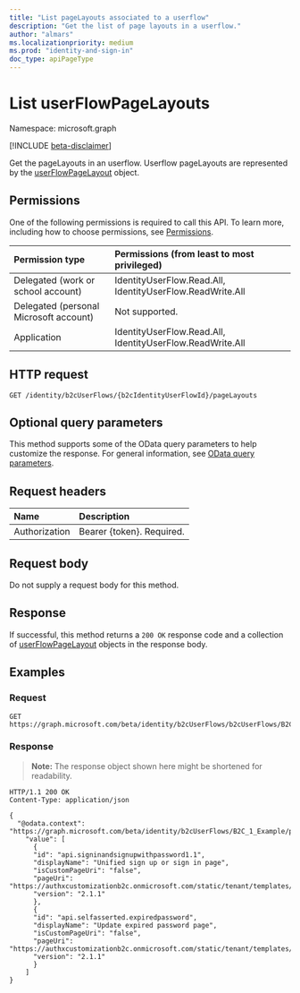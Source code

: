 ```yaml
---
title: "List pageLayouts associated to a userflow"
description: "Get the list of page layouts in a userflow."
author: "almars"
ms.localizationpriority: medium
ms.prod: "identity-and-sign-in"
doc_type: apiPageType
---
```


# List userFlowPageLayouts
Namespace: microsoft.graph

[!INCLUDE [beta-disclaimer](../../includes/beta-disclaimer.md)]

Get the pageLayouts in an userflow. Userflow pageLayouts are represented by the [userFlowPageLayout](../resources/userflowpagelayout.md) object.

## Permissions
One of the following permissions is required to call this API. To learn more, including how to choose permissions, see [Permissions](/graph/permissions-reference).

|Permission type|Permissions (from least to most privileged)|
|:---|:---|
|Delegated (work or school account)|IdentityUserFlow.Read.All, IdentityUserFlow.ReadWrite.All|
|Delegated (personal Microsoft account)|Not supported.|
|Application|IdentityUserFlow.Read.All, IdentityUserFlow.ReadWrite.All|

## HTTP request

<!-- {
  "blockType": "ignored"
}
-->
``` http
GET /identity/b2cUserFlows/{b2cIdentityUserFlowId}/pageLayouts
```

## Optional query parameters
This method supports some of the OData query parameters to help customize the response. For general information, see [OData query parameters](/graph/query-parameters).

## Request headers
|Name|Description|
|:---|:---|
|Authorization|Bearer {token}. Required.|

## Request body
Do not supply a request body for this method.

## Response

If successful, this method returns a `200 OK` response code and a collection of [userFlowPageLayout](../resources/userflowpagelayout.md) objects in the response body.

## Examples

### Request
<!-- {
  "blockType": "request",
  "name": "list_userflowpagelayout"
}
-->
``` http
GET https://graph.microsoft.com/beta/identity/b2cUserFlows/b2cUserFlows/B2C_1_Example/pageLayouts
```


### Response
>**Note:** The response object shown here might be shortened for readability.
<!-- {
  "blockType": "response",
  "truncated": true,
  "@odata.type": "Collection(microsoft.graph.userFlowPageLayout)"
}
-->
``` http
HTTP/1.1 200 OK
Content-Type: application/json

{
  "@odata.context": "https://graph.microsoft.com/beta/identity/b2cUserFlows/B2C_1_Example/pageLayouts/" 
    "value": [
      {
      "id": "api.signinandsignupwithpassword1.1",
      "displayName": "Unified sign up or sign in page",
      "isCustomPageUri": "false",
      "pageUri": "https://authxcustomizationb2c.onmicrosoft.com/static/tenant/templates/AzureBlue/unified.cshtml",
      "version": "2.1.1"
      },
      {
      "id": "api.selfasserted.expiredpassword",
      "displayName": "Update expired password page",
      "isCustomPageUri": "false",
      "pageUri": "https://authxcustomizationb2c.onmicrosoft.com/static/tenant/templates/AzureBlue/selfAsserted.cshtml",
      "version": "2.1.1"
      }
    ]
}
```

